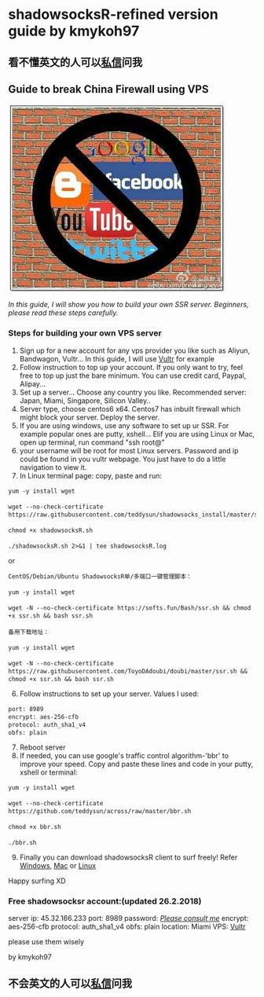 
# shadowsocksR-refined version guide by kmykoh97
## 看不懂英文的人可以[私信](https://github.com/kmykoh97)问我
## Guide to break China Firewall using VPS
![China firewall](images/chinaFirewall.jpeg)

*In this guide, I will show you how to build your own SSR server. Beginners, please read these steps carefully.*

### Steps for building your own VPS server
1. Sign up for a new account for any vps provider you like such as Aliyun, Bandwagon, Vultr... In this guide, I will use [Vultr](www.vultr.com) for example
2. Follow instruction to top up your account. If you only want to try, feel free to top up just the bare minimum. You can use credit card, Paypal, Alipay...
3. Set up a server... Choose any country you like. Recommended server: Japan, Miami, Singapore, Silicon Valley..
4. Server type, choose centos6 x64. Centos7 has inbuilt firewall which might block your server. Deploy the server.
5. If you are using windows, use any software to set up ur SSR. For example popular ones are putty, xshell... Elif you are using Linux or Mac, open up terminal, run command "ssh root@<ip-address>"
4. your username will be root for most Linux servers. Password and ip could be found in you vultr webpage. You just have to do a little navigation to view it.
5. In Linux terminal page: copy, paste and run:
```linux
yum -y install wget

wget --no-check-certificate https://raw.githubusercontent.com/teddysun/shadowsocks_install/master/shadowsocksR.sh

chmod +x shadowsocksR.sh

./shadowsocksR.sh 2>&1 | tee shadowsocksR.log

```
or
```
CentOS/Debian/Ubuntu ShadowsocksR单/多端口一键管理脚本：

yum -y install wget

wget -N --no-check-certificate https://softs.fun/Bash/ssr.sh && chmod +x ssr.sh && bash ssr.sh

备用下载地址：

yum -y install wget

wget -N --no-check-certificate https://raw.githubusercontent.com/ToyoDAdoubi/doubi/master/ssr.sh && chmod +x ssr.sh && bash ssr.sh

```
6. Follow instructions to set up your server. Values I used:
```
port: 8989
encrypt: aes-256-cfb
protocol: auth_sha1_v4
obfs: plain
```
7. Reboot server
8. If needed, you can use google's traffic control algorithm-'bbr' to improve your speed. Copy and paste these lines and code in your putty, xshell or terminal:
```
yum -y install wget

wget --no-check-certificate https://github.com/teddysun/across/raw/master/bbr.sh

chmod +x bbr.sh

./bbr.sh

```
9. Finally you can download shadowsocksR client to surf freely!
Refer [Windows](https://github.com/kmykoh97/shadowsocksr-kmykoh/blob/master/windows.md),  [Mac](https://github.com/kmykoh97/shadowsocksr-kmykoh/blob/master/mac.md) or [Linux](https://github.com/kmykoh97/shadowsocksr-kmykoh/blob/master/linux.md)

Happy surfing XD

### Free shadowsocksr account:(updated 26.2.2018)


server ip: 45.32.166.233
port: 8989
password: [*Please consult me*](https://github.com/kmykoh97)
encrypt: aes-256-cfb
protocol: auth_sha1_v4
obfs: plain
location: Miami
VPS: [Vultr](www.vultr.com)



please use them wisely

by kmykoh97

## 不会英文的人可以[私信](https://github.com/kmykoh97)问我
